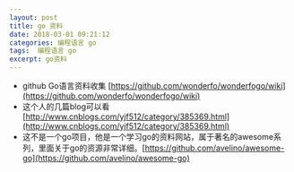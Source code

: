 ```yaml
---
layout: post
title: go 资料
date: 2018-03-01 09:21:12
categories: 编程语言 go
tags:  编程语言 go
excerpt: go资料
---
```



- github Go语言资料收集 [https://github.com/wonderfo/wonderfogo/wiki](https://github.com/wonderfo/wonderfogo/wiki)
- 这个人的几篇blog可以看 [http://www.cnblogs.com/yjf512/category/385369.html](http://www.cnblogs.com/yjf512/category/385369.html)
- 这不是一个go项目，他是一个学习go的资料网站，属于著名的awesome系列，里面关于go的资源非常详细。[https://github.com/avelino/awesome-go](https://github.com/avelino/awesome-go)

